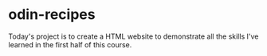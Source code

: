 # odin-recipes
Today's project is to create a HTML website to demonstrate all the skills I've learned in the first half of this course. 